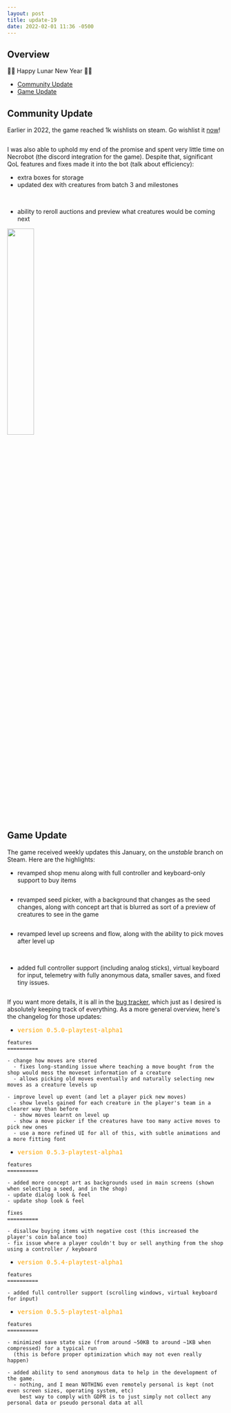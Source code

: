 ```yaml
---
layout: post
title: update-19
date: 2022-02-01 11:36 -0500
---
```


## Overview

🎉🥳 Happy Lunar New Year 🎉🥳

- [<u>Community Update</u>](#community-update)
- [<u>Game Update</u>](#game-update)

## Community Update

Earlier in 2022, the game reached 1k wishlists on steam. Go wishlist it [now](http://steam.pm/app/1409650)!

<div class="image-container mid">
  <img src="/assets/images/updates/19/1kdino.gif" loading="lazy" alt="" />
</div>

I was also able to uphold my end of the promise and spent very little time on Necrobot (the discord integration for the game). Despite that, significant QoL features and fixes made it into the bot (talk about efficiency):

- extra boxes for storage
- updated dex with creatures from batch 3 and milestones
<div class="image-container mid">
  <img src="/assets/images/updates/19/necrobot/with-boxes.png" loading="lazy" alt="" />
  <img src="/assets/images/updates/19/necrobot/updated-dex.png" loading="lazy" alt="" />
</div>

- ability to reroll auctions and preview what creatures would be coming next
<div class="image-container mid">
  <img src="/assets/images/updates/19/necrobot/reroll-preview.png" loading="lazy" alt="" width="35%"/>
</div>

## Game Update

The game received weekly updates this January, on the _unstable_ branch on Steam. Here are the highlights:

- revamped shop menu along with full controller and keyboard-only support to buy items

<div class="image-container">
  <img src="/assets/images/updates/19/shop-menu.gif" loading="lazy" alt="" />
</div>

- revamped seed picker, with a background that changes as the seed changes, along with concept art that is blurred as sort of a preview of creatures to see in the game

<div class="image-container">
  <img src="/assets/images/updates/19/updated-seed-picker.png" loading="lazy" alt="" />
</div>

- revamped level up screens and flow, along with the ability to pick moves after level up
<div class="image-container mid">
  <img src="/assets/images/updates/19/level-up/1.png" loading="lazy" alt="" />
  <img src="/assets/images/updates/19/level-up/3.png" loading="lazy" alt="" />
</div>
<div class="image-container">
  <img src="/assets/images/updates/19/level-up/4.gif" loading="lazy" alt=""/>
</div>
<div class="image-container">
  <img src="/assets/images/updates/19/level-up/5.gif" loading="lazy" alt=""/>
</div>

- added full controller support (including analog sticks), virtual keyboard for input, telemetry with fully anonymous data, smaller saves, and fixed tiny issues.

<div class="image-container mid">
  <img src="/assets/images/updates/19/virtual-keyboard.png" loading="lazy" alt=""/>
</div>

If you want more details, it is all in the [bug tracker](https://gitlab.com/necromancers-gift1/necromancers-gift/-/issues?scope=all&state=closed), which just as I desired is absolutely keeping track of everything. As a more general overview, here's the changelog for those updates:

- <pre style="color: orange">version 0.5.0-playtest-alpha1</pre>

```asciidoc
features
==========

- change how moves are stored
  - fixes long-standing issue where teaching a move bought from the shop would mess the moveset information of a creature
  - allows picking old moves eventually and naturally selecting new moves as a creature levels up

- improve level up event (and let a player pick new moves)
  - show levels gained for each creature in the player's team in a clearer way than before
  - show moves learnt on level up
  - show a move picker if the creatures have too many active moves to pick new ones
  - use a more refined UI for all of this, with subtle animations and a more fitting font
```

- <pre style="color: orange">version 0.5.3-playtest-alpha1</pre>

```asciidoc
features
==========

- added more concept art as backgrounds used in main screens (shown when selecting a seed, and in the shop)
- update dialog look & feel
- update shop look & feel

fixes
==========

- disallow buying items with negative cost (this increased the player's coin balance too)
- fix issue where a player couldn't buy or sell anything from the shop using a controller / keyboard
```

- <pre style="color: orange">version 0.5.4-playtest-alpha1</pre>

```asciidoc
features
==========

- added full controller support (scrolling windows, virtual keyboard for input)
```

- <pre style="color: orange">version 0.5.5-playtest-alpha1</pre>

```asciidoc
features
==========

- minimized save state size (from around ~50KB to around ~1KB when compressed) for a typical run
  (this is before proper optimization which may not even really happen)

- added ability to send anonymous data to help in the development of the game.
  - nothing, and I mean NOTHING even remotely personal is kept (not even screen sizes, operating system, etc)
    best way to comply with GDPR is to just simply not collect any personal data or pseudo personal data at all
```
